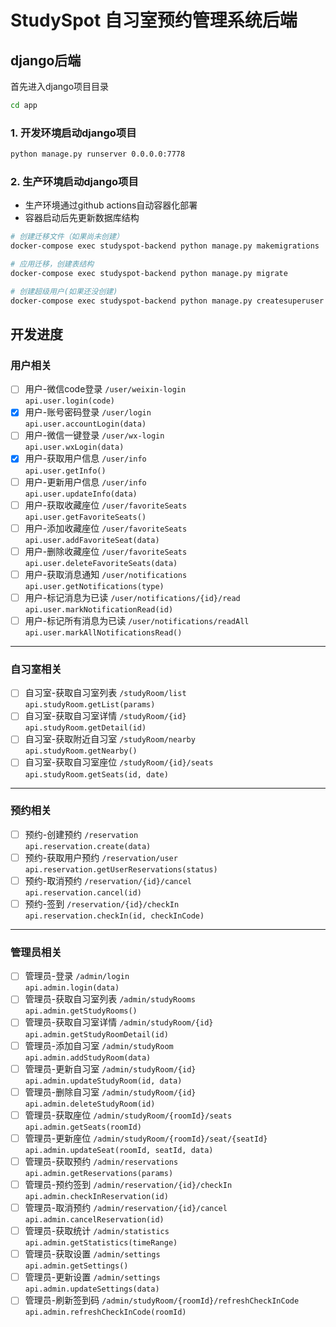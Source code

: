 # StudySpot 自习室预约管理系统后端

## django后端

首先进入django项目目录

```bash
cd app
```

### 1. 开发环境启动django项目

```bash
python manage.py runserver 0.0.0.0:7778
```

### 2. 生产环境启动django项目

- 生产环境通过github actions自动容器化部署
- 容器启动后先更新数据库结构

```bash
# 创建迁移文件（如果尚未创建）
docker-compose exec studyspot-backend python manage.py makemigrations

# 应用迁移，创建表结构
docker-compose exec studyspot-backend python manage.py migrate

# 创建超级用户(如果还没创建)
docker-compose exec studyspot-backend python manage.py createsuperuser
```

## 开发进度

### 用户相关

- [ ] 用户-微信code登录 `/user/weixin-login`  
  `api.user.login(code)`
- [x] 用户-账号密码登录 `/user/login`  
  `api.user.accountLogin(data)`
- [ ] 用户-微信一键登录 `/user/wx-login`  
  `api.user.wxLogin(data)`
- [x] 用户-获取用户信息 `/user/info`  
  `api.user.getInfo()`
- [ ] 用户-更新用户信息 `/user/info`  
  `api.user.updateInfo(data)`
- [ ] 用户-获取收藏座位 `/user/favoriteSeats`  
  `api.user.getFavoriteSeats()`
- [ ] 用户-添加收藏座位 `/user/favoriteSeats`  
  `api.user.addFavoriteSeat(data)`
- [ ] 用户-删除收藏座位 `/user/favoriteSeats`  
  `api.user.deleteFavoriteSeats(data)`
- [ ] 用户-获取消息通知 `/user/notifications`  
  `api.user.getNotifications(type)`
- [ ] 用户-标记消息为已读 `/user/notifications/{id}/read`  
  `api.user.markNotificationRead(id)`
- [ ] 用户-标记所有消息为已读 `/user/notifications/readAll`  
  `api.user.markAllNotificationsRead()`

---

### 自习室相关
- [ ] 自习室-获取自习室列表 `/studyRoom/list`  
  `api.studyRoom.getList(params)`
- [ ] 自习室-获取自习室详情 `/studyRoom/{id}`  
  `api.studyRoom.getDetail(id)`
- [ ] 自习室-获取附近自习室 `/studyRoom/nearby`  
  `api.studyRoom.getNearby()`
- [ ] 自习室-获取自习室座位 `/studyRoom/{id}/seats`  
  `api.studyRoom.getSeats(id, date)`

---

### 预约相关
- [ ] 预约-创建预约 `/reservation`  
  `api.reservation.create(data)`
- [ ] 预约-获取用户预约 `/reservation/user`  
  `api.reservation.getUserReservations(status)`
- [ ] 预约-取消预约 `/reservation/{id}/cancel`  
  `api.reservation.cancel(id)`
- [ ] 预约-签到 `/reservation/{id}/checkIn`  
  `api.reservation.checkIn(id, checkInCode)`

---

### 管理员相关
- [ ] 管理员-登录 `/admin/login`  
  `api.admin.login(data)`
- [ ] 管理员-获取自习室列表 `/admin/studyRooms`  
  `api.admin.getStudyRooms()`
- [ ] 管理员-获取自习室详情 `/admin/studyRoom/{id}`  
  `api.admin.getStudyRoomDetail(id)`
- [ ] 管理员-添加自习室 `/admin/studyRoom`  
  `api.admin.addStudyRoom(data)`
- [ ] 管理员-更新自习室 `/admin/studyRoom/{id}`  
  `api.admin.updateStudyRoom(id, data)`
- [ ] 管理员-删除自习室 `/admin/studyRoom/{id}`  
  `api.admin.deleteStudyRoom(id)`
- [ ] 管理员-获取座位 `/admin/studyRoom/{roomId}/seats`  
  `api.admin.getSeats(roomId)`
- [ ] 管理员-更新座位 `/admin/studyRoom/{roomId}/seat/{seatId}`  
  `api.admin.updateSeat(roomId, seatId, data)`
- [ ] 管理员-获取预约 `/admin/reservations`  
  `api.admin.getReservations(params)`
- [ ] 管理员-预约签到 `/admin/reservation/{id}/checkIn`  
  `api.admin.checkInReservation(id)`
- [ ] 管理员-取消预约 `/admin/reservation/{id}/cancel`  
  `api.admin.cancelReservation(id)`
- [ ] 管理员-获取统计 `/admin/statistics`  
  `api.admin.getStatistics(timeRange)`
- [ ] 管理员-获取设置 `/admin/settings`  
  `api.admin.getSettings()`
- [ ] 管理员-更新设置 `/admin/settings`  
  `api.admin.updateSettings(data)`
- [ ] 管理员-刷新签到码 `/admin/studyRoom/{roomId}/refreshCheckInCode`  
  `api.admin.refreshCheckInCode(roomId)`